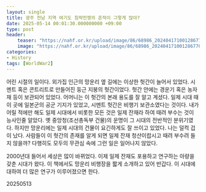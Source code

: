 ```yaml
---
layout: single
title: 광주 전남 지역 여기도 침략전쟁의 흔적이 그렇게 많아?
date: 2025-05-14 00:01:30.000000000 +09:00
type: post
header:
    teaser: "https://nahf.or.kr/upload/image/86/68986_202404171001286770.png"
    image: "https://nahf.or.kr/upload/image/86/68986_202404171001286770.png"
categories:
- History
tags: [WorldWar2]
---
```


어린 시절의 일이다. 외가집 인근의 망운리 옆 길에는 이상한 헛간이 늘어서 있었다. 시멘트 혹은 콘트리트로 만들어진 둥근 지붕의 헛간이었다. 헛간 안에는 경운기 혹은 농자재 등이 보관되어 있었다. 어머니는 이 헛간의 본래 용도를 잘 알고 계셨다. 일제 시대 때 이 곳에 일본군의 공군 기지가 있었고, 시멘트 헛간은 비행기 보관소였다는 것이다. 내가 어릴 적에만 해도 일제 시대에서 비롯한 모든 것은 일제 잔재라 하여 때려 부수는 것이 능사인줄 알았다. 옛 중앙청(조선총독부 건물)의 운명이 그 시대의 전반적인 분위기였다. 하지만 망운리에는 일제 시대의 건물이 요긴하게도 잘 쓰이고 있었다. 나는 덜컥 겁이 났다. 사람들이 이 헛간의 존재를 알게 되면 일제 잔재 청산이랍시고 때려 부수려 들지 않을까? 다행히도 모두의 무관심 속에 그런 일은 일어나지 않았다.

2000년대 들어서 세상은 많이 바뀌었다. 이제 일제 잔재도 포용하고 연구하는 아량을 갖춘 시대가 왔다. 이 책에서도 망운리 비행장을 짧게 소개하고 있어 반갑다. 이 시대에 대하여 더 많은 연구가 이루어졌으면 한다.

20250513
